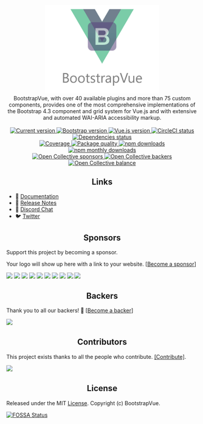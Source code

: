 <p align="center">
<a href="https://bootstrap-vue.js.org">
  <img src="https://github.com/bootstrap-vue/bootstrap-vue/raw/master/static/banner.png" width="300px">
</a>

<br>
BootstrapVue, with over 40 available plugins and more than 75 custom components, provides
one of the most comprehensive implementations of the Bootstrap 4.3 component and grid
system for Vue.js and with extensive and automated WAI-ARIA accessibility markup.
<br>
<br>

<a href="https://www.npmjs.com/package/bootstrap-vue">
  <img src="https://flat.badgen.net/npm/v/bootstrap-vue" alt="Current version">
</a>
<a href="https://getbootstrap.com/docs">
  <img src="https://flat.badgen.net/badge/bootstrap/4.3.x/563d7c" alt="Bootstrap version">
</a>
<a href="https://vuejs.org">
  <img src="https://flat.badgen.net/badge/vue.js/2.6.x/4fc08d" alt="Vue.js version">
</a>
<a href="https://circleci.com/gh/bootstrap-vue/bootstrap-vue">
  <img src="https://flat.badgen.net/circleci/github/bootstrap-vue/bootstrap-vue/master?label=build" alt="CircleCI status">
</a>
<a href="https://github.com/bootstrap-vue/bootstrap-vue">
  <img src="https://flat.badgen.net/david/dep/bootstrap-vue/bootstrap-vue" alt="Dependencies status">
</a>

<br>

<a href="https://codecov.io/gh/bootstrap-vue/bootstrap-vue">
  <img src="https://flat.badgen.net/codecov/c/github/bootstrap-vue/bootstrap-vue" alt="Coverage">
</a>
<a href="http://packagequality.com/#?package=bootstrap-vue">
  <img src="https://npm.packagequality.com/shield/bootstrap-vue.svg?style=flat-square" alt="Package quality">
</a>
<a href="https://www.npmjs.com/package/bootstrap-vue">
  <img src="https://flat.badgen.net/npm/dt/bootstrap-vue" alt="npm downloads">
</a>
<a href="https://www.npmjs.com/package/bootstrap-vue">
  <img src="https://flat.badgen.net/npm/dw/bootstrap-vue" alt="npm monthly downloads">
</a>

<br>

<a href="https://opencollective.com/bootstrap-vue#sponsor">
  <img src="https://opencollective.com/bootstrap-vue/sponsors/badge.svg?style=flat-square" alt="Open Collective sponsors">
</a>
<a href="https://opencollective.com/bootstrap-vue#backer">
  <img src="https://flat.badgen.net/opencollective/backers/bootstrap-vue" alt="Open Collective backers">
</a>
<a href="https://opencollective.com/bootstrap-vue">
  <img src="https://flat.badgen.net/opencollective/balance/bootstrap-vue" alt="Open Collective balance">
</a>
</p>

<h2 align="center">Links</h2>

- 📘 [Documentation](https://bootstrap-vue.js.org)
- 🔨 [Release Notes](https://bootstrap-vue.js.org/docs/misc/changelog)
- 💬 [Discord Chat](https://discord.gg/j2Mtcny)
- 🐦 [Twitter](https://twitter.com/BootstrapVue)

<h2 align="center">Sponsors</h2>

Support this project by becoming a sponsor.

Your logo will show up here with a link to your website.
[[Become a sponsor](https://opencollective.com/bootstrap-vue#sponsor)]

<a href="https://opencollective.com/bootstrap-vue/sponsor/0/website" target="_blank"><img src="https://opencollective.com/bootstrap-vue/sponsor/0/avatar.svg"></a>
<a href="https://opencollective.com/bootstrap-vue/sponsor/1/website" target="_blank"><img src="https://opencollective.com/bootstrap-vue/sponsor/1/avatar.svg"></a>
<a href="https://opencollective.com/bootstrap-vue/sponsor/2/website" target="_blank"><img src="https://opencollective.com/bootstrap-vue/sponsor/2/avatar.svg"></a>
<a href="https://opencollective.com/bootstrap-vue/sponsor/3/website" target="_blank"><img src="https://opencollective.com/bootstrap-vue/sponsor/3/avatar.svg"></a>
<a href="https://opencollective.com/bootstrap-vue/sponsor/4/website" target="_blank"><img src="https://opencollective.com/bootstrap-vue/sponsor/4/avatar.svg"></a>
<a href="https://opencollective.com/bootstrap-vue/sponsor/5/website" target="_blank"><img src="https://opencollective.com/bootstrap-vue/sponsor/5/avatar.svg"></a>
<a href="https://opencollective.com/bootstrap-vue/sponsor/6/website" target="_blank"><img src="https://opencollective.com/bootstrap-vue/sponsor/6/avatar.svg"></a>
<a href="https://opencollective.com/bootstrap-vue/sponsor/7/website" target="_blank"><img src="https://opencollective.com/bootstrap-vue/sponsor/7/avatar.svg"></a>
<a href="https://opencollective.com/bootstrap-vue/sponsor/8/website" target="_blank"><img src="https://opencollective.com/bootstrap-vue/sponsor/8/avatar.svg"></a>
<a href="https://opencollective.com/bootstrap-vue/sponsor/9/website" target="_blank"><img src="https://opencollective.com/bootstrap-vue/sponsor/9/avatar.svg"></a>

<h2 align="center">Backers</h2>

Thank you to all our backers! 🙏
[[Become a backer](https://opencollective.com/bootstrap-vue#backer)]

<a href="https://opencollective.com/bootstrap-vue#backers" target="_blank"><img src="https://opencollective.com/bootstrap-vue/backers.svg?width=890"></a>

<h2 align="center">Contributors</h2>

This project exists thanks to all the people who contribute. [[Contribute]](CONTRIBUTING.md).

<a href="https://github.com/bootstrap-vue/bootstrap-vue/graphs/contributors"><img src="https://opencollective.com/bootstrap-vue/contributors.svg?width=890"></a>

<h2 align="center">License</h2>

Released under the MIT [License](./LICENSE). Copyright (c) BootstrapVue.

[![FOSSA Status](https://app.fossa.io/api/projects/git%2Bhttps%3A%2F%2Fgithub.com%2Fbootstrap-vue%2Fbootstrap-vue.svg?type=small)](https://app.fossa.io/projects/git%2Bhttps%3A%2F%2Fgithub.com%2Fbootstrap-vue%2Fbootstrap-vue?ref=badge_small)
